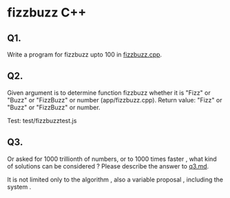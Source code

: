 # fizzbuzz C++

## Q1. 
Write a program for fizzbuzz upto 100 in [fizzbuzz.cpp](app/fizzbuzz.cpp).

## Q2. 
Given argument is to determine function fizzbuzz whether it is "Fizz" or "Buzz" or "FizzBuzz" or number (app/fizzbuzz.cpp).
Return value: "Fizz" or "Buzz" or "FizzBuzz" or number.

Test: test/fizzbuzztest.js

## Q3.
Or asked for 1000 trillionth of numbers, or to 1000 times faster , what kind of solutions can be considered ? 
Please describe the answer to [q3.md](q3.md).

It is not limited only to the algorithm , also a variable proposal , including the system .